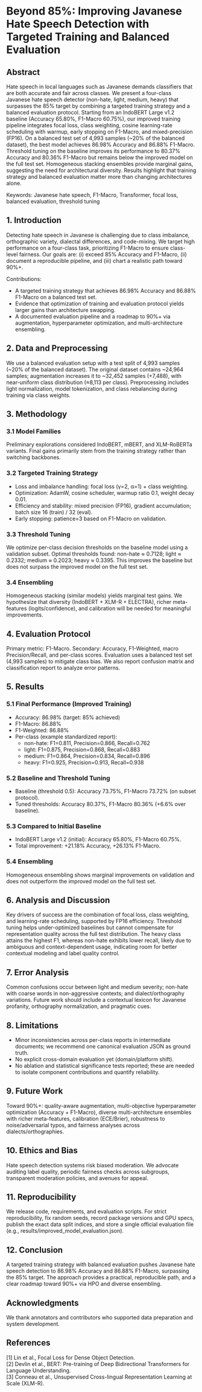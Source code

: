# Beyond 85%: Improving Javanese Hate Speech Detection with Targeted Training and Balanced Evaluation

## Abstract
Hate speech in local languages such as Javanese demands classifiers that are both accurate and fair across classes. We present a four-class Javanese hate speech detector (non-hate, light, medium, heavy) that surpasses the 85% target by combining a targeted training strategy and a balanced evaluation protocol. Starting from an IndoBERT Large v1.2 baseline (Accuracy 65.80%, F1-Macro 60.75%), our improved training pipeline integrates focal loss, class weighting, cosine learning-rate scheduling with warmup, early stopping on F1-Macro, and mixed-precision (FP16). On a balanced test set of 4,993 samples (~20% of the balanced dataset), the best model achieves 86.98% Accuracy and 86.88% F1-Macro. Threshold tuning on the baseline improves its performance to 80.37% Accuracy and 80.36% F1-Macro but remains below the improved model on the full test set. Homogeneous stacking ensembles provide marginal gains, suggesting the need for architectural diversity. Results highlight that training strategy and balanced evaluation matter more than changing architectures alone.

Keywords: Javanese hate speech, F1-Macro, Transformer, focal loss, balanced evaluation, threshold tuning

## 1. Introduction
Detecting hate speech in Javanese is challenging due to class imbalance, orthographic variety, dialectal differences, and code-mixing. We target high performance on a four-class task, prioritizing F1-Macro to ensure class-level fairness. Our goals are: (i) exceed 85% Accuracy and F1-Macro, (ii) document a reproducible pipeline, and (iii) chart a realistic path toward 90%+.

Contributions:
- A targeted training strategy that achieves 86.98% Accuracy and 86.88% F1-Macro on a balanced test set.
- Evidence that optimization of training and evaluation protocol yields larger gains than architecture swapping.
- A documented evaluation pipeline and a roadmap to 90%+ via augmentation, hyperparameter optimization, and multi-architecture ensembling.

## 2. Data and Preprocessing
We use a balanced evaluation setup with a test split of 4,993 samples (~20% of the balanced dataset). The original dataset contains ~24,964 samples; augmentation increases it to ~32,452 samples (+7,488), with near-uniform class distribution (≈8,113 per class). Preprocessing includes light normalization, model tokenization, and class rebalancing during training via class weights.

## 3. Methodology
### 3.1 Model Families
Preliminary explorations considered IndoBERT, mBERT, and XLM-RoBERTa variants. Final gains primarily stem from the training strategy rather than switching backbones.

### 3.2 Targeted Training Strategy
- Loss and imbalance handling: focal loss (γ=2, α=1) + class weighting.
- Optimization: AdamW, cosine scheduler, warmup ratio 0.1, weight decay 0.01.
- Efficiency and stability: mixed precision (FP16), gradient accumulation; batch size 16 (train) / 32 (eval).
- Early stopping: patience=3 based on F1-Macro on validation.

### 3.3 Threshold Tuning
We optimize per-class decision thresholds on the baseline model using a validation subset. Optimal thresholds found: non-hate ≈ 0.7128; light ≈ 0.2332; medium ≈ 0.2023; heavy ≈ 0.3395. This improves the baseline but does not surpass the improved model on the full test set.

### 3.4 Ensembling
Homogeneous stacking (similar models) yields marginal test gains. We hypothesize that diversity (IndoBERT + XLM-R + ELECTRA), richer meta-features (logits/confidence), and calibration will be needed for meaningful improvements.

## 4. Evaluation Protocol
Primary metric: F1-Macro. Secondary: Accuracy, F1-Weighted, macro Precision/Recall, and per-class scores. Evaluation uses a balanced test set (4,993 samples) to mitigate class bias. We also report confusion matrix and classification report to analyze error patterns.

## 5. Results
### 5.1 Final Performance (Improved Training)
- Accuracy: 86.98% (target: 85% achieved)
- F1-Macro: 86.88%
- F1-Weighted: 86.88%
- Per-class (example standardized report):
  - non-hate: F1=0.811, Precision=0.866, Recall=0.762
  - light: F1=0.875, Precision=0.868, Recall=0.883
  - medium: F1=0.864, Precision=0.834, Recall=0.896
  - heavy: F1=0.925, Precision=0.913, Recall=0.938

### 5.2 Baseline and Threshold Tuning
- Baseline (threshold 0.5): Accuracy 73.75%, F1-Macro 73.72% (on subset protocol).
- Tuned thresholds: Accuracy 80.37%, F1-Macro 80.36% (+6.6% over baseline).

### 5.3 Compared to Initial Baseline
- IndoBERT Large v1.2 (initial): Accuracy 65.80%, F1-Macro 60.75%.
- Total improvement: +21.18% Accuracy, +26.13% F1-Macro.

### 5.4 Ensembling
Homogeneous ensembling shows marginal improvements on validation and does not outperform the improved model on the full test set.

## 6. Analysis and Discussion
Key drivers of success are the combination of focal loss, class weighting, and learning-rate scheduling, supported by FP16 efficiency. Threshold tuning helps under-optimized baselines but cannot compensate for representation quality across the full test distribution. The heavy class attains the highest F1, whereas non-hate exhibits lower recall, likely due to ambiguous and context-dependent usage, indicating room for better contextual modeling and label quality control.

## 7. Error Analysis
Common confusions occur between light and medium severity; non-hate with coarse words in non-aggressive contexts; and dialect/orthography variations. Future work should include a contextual lexicon for Javanese profanity, orthography normalization, and pragmatic cues.

## 8. Limitations
- Minor inconsistencies across per-class reports in intermediate documents; we recommend one canonical evaluation JSON as ground truth.
- No explicit cross-domain evaluation yet (domain/platform shift).
- No ablation and statistical significance tests reported; these are needed to isolate component contributions and quantify reliability.

## 9. Future Work
Toward 90%+: quality-aware augmentation, multi-objective hyperparameter optimization (Accuracy + F1-Macro), diverse multi-architecture ensembles with richer meta-features, calibration (ECE/Brier), robustness to noise/adversarial typos, and fairness analyses across dialects/orthographies.

## 10. Ethics and Bias
Hate speech detection systems risk biased moderation. We advocate auditing label quality, periodic fairness checks across subgroups, transparent moderation policies, and avenues for appeal.

## 11. Reproducibility
We release code, requirements, and evaluation scripts. For strict reproducibility, fix random seeds, record package versions and GPU specs, publish the exact data split indices, and store a single official evaluation file (e.g., results/improved_model_evaluation.json).

## 12. Conclusion
A targeted training strategy with balanced evaluation pushes Javanese hate speech detection to 86.98% Accuracy and 86.88% F1-Macro, surpassing the 85% target. The approach provides a practical, reproducible path, and a clear roadmap toward 90%+ via HPO and diverse ensembling.

## Acknowledgments
We thank annotators and contributors who supported data preparation and system development.

## References
[1] Lin et al., Focal Loss for Dense Object Detection.  
[2] Devlin et al., BERT: Pre-training of Deep Bidirectional Transformers for Language Understanding.  
[3] Conneau et al., Unsupervised Cross-lingual Representation Learning at Scale (XLM-R).